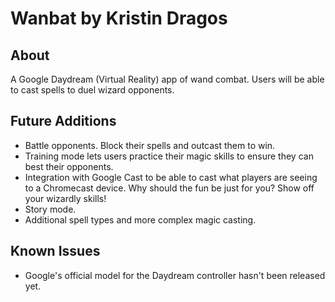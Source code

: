 # Wanbat by Kristin Dragos

## About

A Google Daydream (Virtual Reality) app of wand combat. Users will be able to cast spells to duel wizard opponents. 

## Future Additions
- Battle opponents. Block their spells and outcast them to win. 
- Training mode lets users practice their magic skills to ensure they can best their opponents.
- Integration with Google Cast to be able to cast what players are seeing to a Chromecast device. Why should the fun be just for you? Show off your wizardly skills!
- Story mode. 
- Additional spell types and more complex magic casting.

## Known Issues
- Google's official model for the Daydream controller hasn't been released yet. 
